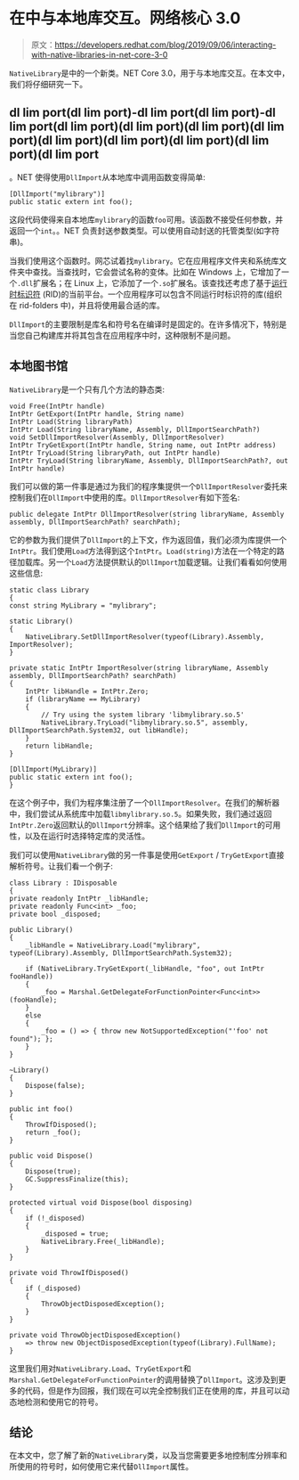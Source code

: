 # 在中与本地库交互。网络核心 3.0

> 原文：<https://developers.redhat.com/blog/2019/09/06/interacting-with-native-libraries-in-net-core-3-0>

`NativeLibrary`是中的一个新类。NET Core 3.0，用于与本地库交互。在本文中，我们将仔细研究一下。

## dl lim port(dl lim port)-dl lim port(dl lim port)-dl lim port(dl lim port)(dl lim port)(dl lim port)(dl lim port)(dl lim port)(dl lim port)(dl lim port)(dl lim port)(dl lim port

。NET 使得使用`DllImport`从本地库中调用函数变得简单:

```
[DllImport("mylibrary")]
public static extern int foo();

```

这段代码使得来自本地库`mylibrary`的函数`foo`可用。该函数不接受任何参数，并返回一个`int`。。NET 负责封送参数类型。可以使用自动封送的托管类型(如字符串)。

当我们使用这个函数时。网芯试着找`mylibrary`。它在应用程序文件夹和系统库文件夹中查找。当查找时，它会尝试名称的变体。比如在 Windows 上，它增加了一个`.dll`扩展名；在 Linux 上，它添加了一个`.so`扩展名。该查找还考虑了基于[运行时标识符](https://docs.microsoft.com/en-us/dotnet/core/rid-catalog) (RID)的当前平台。一个应用程序可以包含不同运行时标识符的库(组织在 rid-folders 中)，并且将使用最合适的库。

`DllImport`的主要限制是库名和符号名在编译时是固定的。在许多情况下，特别是当您自己构建库并将其包含在应用程序中时，这种限制不是问题。

## 本地图书馆

`NativeLibrary`是一个只有几个方法的静态类:

```
void Free(IntPtr handle)
IntPtr GetExport(IntPtr handle, String name)
IntPtr Load(String libraryPath)
IntPtr Load(String libraryName, Assembly, DllImportSearchPath?)
void SetDllImportResolver(Assembly, DllImportResolver)
IntPtr TryGetExport(IntPtr handle, String name, out IntPtr address)
IntPtr TryLoad(String libraryPath, out IntPtr handle)
IntPtr TryLoad(String libraryName, Assembly, DllImportSearchPath?, out IntPtr handle)

```

我们可以做的第一件事是通过为我们的程序集提供一个`DllImportResolver`委托来控制我们在`DllImport`中使用的库。`DllImportResolver`有如下签名:

```
public delegate IntPtr DllImportResolver(string libraryName, Assembly assembly, DllImportSearchPath? searchPath);

```

它的参数为我们提供了`DllImport`的上下文，作为返回值，我们必须为库提供一个`IntPtr`。我们使用`Load`方法得到这个`IntPtr`。`Load(string)`方法在一个特定的路径加载库。另一个`Load`方法提供默认的`DllImport`加载逻辑。让我们看看如何使用这些信息:

```
static class Library
{
const string MyLibrary = "mylibrary";

static Library()
{
    NativeLibrary.SetDllImportResolver(typeof(Library).Assembly, ImportResolver);
}

private static IntPtr ImportResolver(string libraryName, Assembly assembly, DllImportSearchPath? searchPath)
{
    IntPtr libHandle = IntPtr.Zero;
    if (libraryName == MyLibrary)
    {
        // Try using the system library 'libmylibrary.so.5'
        NativeLibrary.TryLoad("libmylibrary.so.5", assembly, DllImportSearchPath.System32, out libHandle);
    }
    return libHandle;
}

[DllImport(MyLibrary)]
public static extern int foo();
}

```

在这个例子中，我们为程序集注册了一个`DllImportResolver`。在我们的解析器中，我们尝试从系统库中加载`libmylibrary.so.5`。如果失败，我们通过返回`IntPtr.Zero`返回默认的`DllImport`分辨率。这个结果给了我们`DllImport`的可用性，以及在运行时选择特定库的灵活性。

我们可以使用`NativeLibrary`做的另一件事是使用`GetExport` / `TryGetExport`直接解析符号。让我们看一个例子:

```
class Library : IDisposable
{
private readonly IntPtr _libHandle;
private readonly Func<int> _foo;
private bool _disposed;

public Library()
{
    _libHandle = NativeLibrary.Load("mylibrary", typeof(Library).Assembly, DllImportSearchPath.System32);

    if (NativeLibrary.TryGetExport(_libHandle, "foo", out IntPtr fooHandle))
    {
        _foo = Marshal.GetDelegateForFunctionPointer<Func<int>>(fooHandle);
    }
    else
    {
        _foo = () => { throw new NotSupportedException("'foo' not found"); };
    }
}

~Library()
{
    Dispose(false);
}

public int foo()
{
    ThrowIfDisposed();
    return _foo();
}

public void Dispose()
{
    Dispose(true);
    GC.SuppressFinalize(this);
}

protected virtual void Dispose(bool disposing)
{
    if (!_disposed)
    {
        _disposed = true;
        NativeLibrary.Free(_libHandle);
    }
}

private void ThrowIfDisposed()
{
    if (_disposed)
    {
        ThrowObjectDisposedException();
    }
}

private void ThrowObjectDisposedException()
    => throw new ObjectDisposedException(typeof(Library).FullName);
}

```

这里我们用对`NativeLibrary.Load`、`TryGetExport`和`Marshal.GetDelegateForFunctionPointer`的调用替换了`DllImport`。这涉及到更多的代码，但是作为回报，我们现在可以完全控制我们正在使用的库，并且可以动态地检测和使用它的符号。

## 结论

在本文中，您了解了新的`NativeLibrary`类，以及当您需要更多地控制库分辨率和所使用的符号时，如何使用它来代替`DllImport`属性。